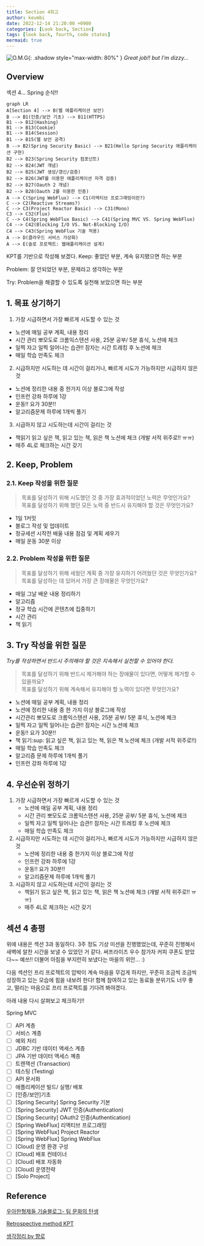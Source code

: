 ```yaml
---
title: Section 4회고
author: keumbi
date: 2022-12-14 21:20:00 +0900
categories: [Look back, Section]
tags: [look back, fourth, code states]
mermaid: true
---
```


![O.M.G](https://media3.giphy.com/media/xT4uQyZJVKYYHmFqIU/giphy.gif){: .shadow style="max-width: 80%" }
_Great job!! but I'm dizzy..._

## Overview
섹션 4... Spring 순삭!!

```mermaid
graph LR
A[Section 4] --> B(웹 애플리케이션 보안)
B --> B1(인증/보안 기초) --> B11(HTTPS)
B1 --> B12(Hashing)
B1 --> B13(Cookie)
B1 --> B14(Session)
B1 --> B15(웹 보안 공격)
B --> B2(Spring Security Basic) --> B21(Hello Spring Security 애플리케이션 구현)
B2 --> B23(Spring Security 컴포넌트)
B2 --> B24(JWT 개념)
B2 --> B25(JWT 생성/갱신/검증)
B2 --> B26(JWT를 이용한 애플리케이션 자격 검증)
B2 --> B27(Oauth 2 개념)
B2 --> B28(Oauth 2를 이용한 인증)
A --> C(Spring WebFlux) --> C1(리엑티브 프로그래밍이란?)
C --> C2(Reactive Streams?)
C --> C3(Project Reactor Basic) --> C31(Mono)
C3 --> C32(Flux)
C --> C4(Spring WebFlux Basic) --> C41(Spring MVC VS. Spring WebFlux)
C4 --> C42(Blocking I/O VS. Not-Blocking I/O)
C4 --> C43(Spring WebFlux 기술 적용)
A --> D(클라우드 서비스 가상화)
A --> E(솔로 프로젝트: 웹애플리케이션 설계)
```

KPT를 기반으로 작성해 보겠다.
Keep: 좋았던 부분, 계속 유지됐으면 하는 부분

Problem: 잘 안되었던 부분, 문제라고 생각하는 부분

Try: Problem을 해결할 수 있도록 실천해 보았으면 하는 부분

## 1. 목표 상기하기
1. 가장 시급하면서 가장 빠르게 시도할 수 있는 것
  * 노션에 매일 공부 계획, 내용 정리
  * 시간 관리 뽀모도로 크롬익스텐션 사용, 25분 공부/ 5분 휴식, 노션에 체크
  * 일찍 자고 일찍 일어나는 습관!! 잠자는 시간 트레킹 후 노션에 체크
  * 매일 학습 만족도 체크
2. 시급하지만 시도하는 데 시간이 걸리거나, 빠르게 시도가 가능하지만 시급하지 않은 것
  * 노션에 정리한 내용 중 한가지 이상 블로그에 작성
  * 인프런 강좌 하루에 1강
  * 운동!! 요가 30분!!
  * 알고리즘문제 하루에 1개씩 풀기
3. 시급하지 않고 시도하는데 시간이 걸리는 것
  * 책읽기 읽고 싶은 책, 읽고 있는 책, 읽은 책 노션에 체크 (개발 서적 위주로!! ㅠㅠ)
  * 매주 4L로 체크하는 시간 갖기


## 2. Keep, Problem

### 2.1. Keep 작성을 위한 질문
>목표를 달성하기 위해 시도했던 것 중 가장 효과적이었던 노력은 무엇인가요?<br>
>목표를 달성하기 위해 했던 모든 노력 중 반드시 유지해야 할 것은 무엇인가요?

* 1일 1커밋
* 블로그 작성 및 업데이트
* 정규세션 시작전 배울 내용 점검 및 계획 세우기
* 매일 운동 30분 이상

### 2.2. Problem 작성을 위한 질문

>목표를 달성하기 위해 세웠던 계획 중 가장 유지하기 어려웠던 것은 무엇인가요?<br>
>목표를 달성하는 데 있어서 가장 큰 장애물은 무엇인가요?


* 매일 그날 배운 내용 정리하기
* 알고리즘
* 정규 학습 시간에 콘텐츠에 집중하기
* 시간 관리
* 책 읽기


## 3. Try 작성을 위한 질문
*Try를 작성하면서 반드시 주의해야 할 것은 지속해서 실천할 수 있어야 한다.*

>목표를 달성하기 위해 반드시 제거해야 하는 장애물이 있다면, 어떻게 제거할 수 있을까요? <br>
>목표를 달성하기 위해 계속해서 유지해야 할 노력이 있다면 무엇인가요?

* 노션에 매일 공부 계획, 내용 정리
* 노션에 정리한 내용 중 한 가지 이상 블로그에 작성
* 시간관리 뽀모도로 크롬익스텐션 사용, 25분 공부/ 5분 휴식, 노션에 체크
* 일찍 자고 일찍 일어나는 습관!! 잠자는 시간 노션에 체크
* 운동!! 요가 30분!!
* 책 읽기:sup: 읽고 싶은 책, 읽고 있는 책, 읽은 책 노션에 체크 (개발 서적 위주로!!)
* 매일 학습 만족도 체크
* 알고리즘 문제 하루에 1개씩 풀기
* 인프런 강좌 하루에 1강




## 4. 우선순위 정하기
1. 가장 시급하면서 가장 빠르게 시도할 수 있는 것
   * 노션에 매일 공부 계획, 내용 정리
   * 시간 관리 뽀모도로 크롬익스텐션 사용, 25분 공부/ 5분 휴식, 노션에 체크
   * 일찍 자고 일찍 일어나는 습관!! 잠자는 시간 트레킹 후 노션에 체크
   * 매일 학습 만족도 체크
2. 시급하지만 시도하는 데 시간이 걸리거나, 빠르게 시도가 가능하지만 시급하지 않은 것
   * 노션에 정리한 내용 중 한가지 이상 블로그에 작성
   * 인프런 강좌 하루에 1강
   * 운동!! 요가 30분!!
   * 알고리즘문제 하루에 1개씩 풀기
3. 시급하지 않고 시도하는데 시간이 걸리는 것
   * 책읽기 읽고 싶은 책, 읽고 있는 책, 읽은 책 노션에 체크 (개발 서적 위주로!! ㅠㅠ)
   * 매주 4L로 체크하는 시간 갖기


## 섹션 4 총평
위에 내용은 섹션 3과 동일하다. 3주 정도 기상 미션을 진행했었는데, 꾸준히 진행해서 새벽에 알찬 시간을 보낼 수 있었던 거 같다. 써프라이즈 우수 참가자 커피 쿠폰도 받았다~~ 예쓰!! 더불어 아침을 부지런히 보냈다는 마을의 위안... :)

다음 섹션인 프리 프로젝트의 압박이 계속 마음을 무겁게 하지만, 꾸준히 조금씩 조금씩 성장하고 있는 모습에 힘을 내보려 한다! 함께 참여하고 있는 동료들 분위기도 너무 좋고, 떨리는 마음으로 프리 프로젝트를 기다려 봐야겠다.

아래 내용 다시 살펴보고 체크하기!!

Spring MVC
- [ ]  API 계층
- [ ]  서비스 계층
- [ ]  예외 처리
- [ ]  JDBC 기반 데이터 액세스 계층
- [ ]  JPA 기반 데이터 액세스 꼐층
- [ ]  트랜잭션 (Transaction)
- [ ]  테스팅 (Testing)
- [ ]  API 문서화
- [ ]  애플리케이션 빌드/ 실행/ 배포
- [ ]  [인증/보안]기초
- [ ]  [Spring Security] Spring Security 기본
- [ ]  [Spring Security] JWT 인증(Authentication)
- [ ]  [Spring Security] OAuth2 인증(Authentication)
- [ ]  [Spring WebFlux] 리액티브 프로그래밍
- [ ]  [Spring WebFlux] Project Reactor
- [ ]  [Spring WebFlux] Spring WebFlux
- [ ]  [Cloud] 운영 환경 구성
- [ ]  [Cloud] 배포 컨테이너
- [ ]  [Cloud] 배포 자동화
- [ ]  [Cloud] 운영전략
- [ ]  [Solo Project]

## Reference
[우아한형제들 기술블로그- 팀 문화의 탄생](https://techblog.woowahan.com/2677/)

[Retrospective method KPT](https://code-artisan.io/retrospective-method-kpt/)

[생각정리 by 향로](https://jojoldu.tistory.com/302)

